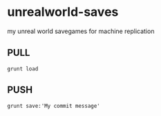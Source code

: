 # unrealworld-saves
my unreal world savegames for machine replication

## PULL

```
grunt load
```

## PUSH

```
grunt save:'My commit message'
```
